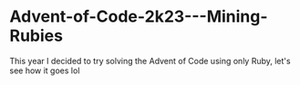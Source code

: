 # Advent-of-Code-2k23---Mining-Rubies

This year I decided to try solving the Advent of Code using only Ruby, let's see how it goes lol
